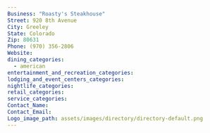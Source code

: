 ```yaml
---
Business: "Roasty's Steakhouse"
Street: 920 8th Avenue
City: Greeley
State: Colorado
Zip: 80631
Phone: (970) 356-2806
Website:
dining_categories:
  - american
entertainment_and_recreation_categories:
lodging_and_event_centers_categories:
nightlife_categories:
retail_categories:
service_categories:
Contact_Name:
Contact_Email:
Logo_image_path: assets/images/directory/directory-default.png
---
```



